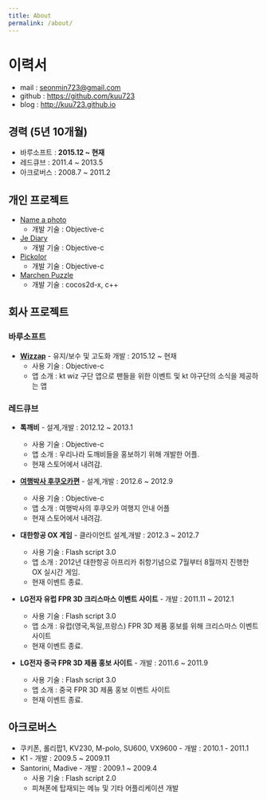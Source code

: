 ```yaml
---
title: About
permalink: /about/
---
```


# 이력서
* mail : seonmin723@gmail.com
* github : https://github.com/kuu723
* blog : http://kuu723.github.io

## 경력 (5년 10개월)
* 바루소프트 : __2015.12 ~ 현재__
* 레드큐브 : 2011.4 ~ 2013.5
* 아크로버스 : 2008.7 ~ 2011.2

## 개인 프로젝트
* [Name a photo][1]
	- 개발 기술 : Objective-c
* [Je Diary][3]
	- 개발 기술 : Objective-c
* [Pickolor][4]
	- 개발 기술 : Objective-c
* [Marchen Puzzle][2]
	- 개발 기술 : cocos2d-x, c++

[1]: https://itunes.apple.com/kr/app/name-a-photo/id553518669?mt=8 "Name a photo"
[2]: https://itunes.apple.com/kr/app/marchen-puzzle/id886107568?mt=8 "Marchen Puzzle"
[3]: https://itunes.apple.com/kr/app/je-diary/id1038888108?mt=8 "Je Diary"
[4]: https://itunes.apple.com/kr/app/pickolor/id1101625575?mt=8 "Pickolor"

## 회사 프로젝트
### 바루소프트
* __[Wizzap][5]__ - 유지/보수 및 고도화 개발 : 2015.12 ~ 현재
	- 사용 기술 : Objective-c
	- 앱 소개 : kt wiz 구단 앱으로 팬들을 위한 이벤트 및 kt 야구단의 소식을 제공하는 앱
 

### 레드큐브
* __톡깨비__ - 설계,개발 : 2012.12 ~ 2013.1
	- 사용 기술 : Objective-c
	- 앱 소개 : 우리나라 도깨비들을 홍보하기 위해 개발한 어플.
	- 현재 스토어에서 내려감.

* __[여행박사 후쿠오카편][6]__ - 설계,개발 : 2012.6 ~ 2012.9
	- 사용 기술 : Objective-c
	- 앱 소개 : 여행박사의 후쿠오카 여행지 안내 어플
	- 현재 스토어에서 내려감.

* __대한항공 OX 게임__ - 클라이언트 설계,개발 : 2012.3 ~ 2012.7
	- 사용 기술 : Flash script 3.0
	- 앱 소개 : 2012년 대한항공 아프리카 취항기념으로 7월부터 8월까지 진행한 OX 실시간 게임.
	- 현재 이벤트 종료.

* __LG전자 유럽 FPR 3D 크리스마스 이벤트 사이트__ - 개발 : 2011.11 ~ 2012.1
	- 사용 기술 : Flash script 3.0
	- 앱 소개 : 유럽(영국,독일,프랑스) FPR 3D 제품 홍보를 위해 크리스마스 이벤트 사이트
	- 현재 이벤트 종료.

* __LG전자 중국 FPR 3D 제품 홍보 사이트__ - 개발 : 2011.6 ~ 2011.9
	- 사용 기술 : Flash script 3.0
	- 앱 소개 : 중국 FPR 3D 제품 홍보 이벤트 사이트
	- 현재 이벤트 종료.


[5]: https://itunes.apple.com/kr/app/wizzap/id975125575?mt=8 "wizzap"
[6]: https://itunes.apple.com/kr/app/yeohaengbagsa-hukuoka/id552870154?mt=8 "여행박사 후쿠오카편"

## 아크로버스
* 쿠키폰, 롤리팝1, KV230, M-polo, SU600, VX9600 - 개발 : 2010.1 - 2011.1
* K1 - 개발 : 2009.5 ~ 2009.11
* Santorini, Madive - 개발 : 2009.1 ~ 2009.4
	- 사용 기술 : Flash script 2.0
	- 피쳐폰에 탑재되는 메뉴 및 기타 어플리케이션 개발
